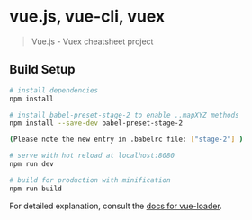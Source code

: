 # vue.js, vue-cli, vuex

> Vue.js - Vuex cheatsheet project

## Build Setup

``` bash
# install dependencies
npm install

# install babel-preset-stage-2 to enable ..mapXYZ methods
npm install --save-dev babel-preset-stage-2

(Please note the new entry in .babelrc file: ["stage-2"] )

# serve with hot reload at localhost:8080
npm run dev

# build for production with minification
npm run build
```

For detailed explanation, consult the [docs for vue-loader](http://vuejs.github.io/vue-loader).
